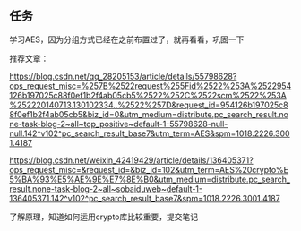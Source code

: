 ## 任务

学习AES，因为分组方式已经在之前布置过了，就再看看，巩固一下

推荐文章：

https://blog.csdn.net/qq_28205153/article/details/55798628?ops_request_misc=%257B%2522request%255Fid%2522%253A%2522954126b197025c88f0ef1b2f4ab05cb5%2522%252C%2522scm%2522%253A%252220140713.130102334..%2522%257D&request_id=954126b197025c88f0ef1b2f4ab05cb5&biz_id=0&utm_medium=distribute.pc_search_result.none-task-blog-2~all~top_positive~default-1-55798628-null-null.142^v102^pc_search_result_base7&utm_term=AES&spm=1018.2226.3001.4187

https://blog.csdn.net/weixin_42419429/article/details/136405371?ops_request_misc=&request_id=&biz_id=102&utm_term=AES%20crypto%E5%BA%93%E5%AE%9E%E7%8E%B0&utm_medium=distribute.pc_search_result.none-task-blog-2~all~sobaiduweb~default-1-136405371.142^v102^pc_search_result_base7&spm=1018.2226.3001.4187

了解原理，知道如何运用crypto库比较重要，提交笔记
